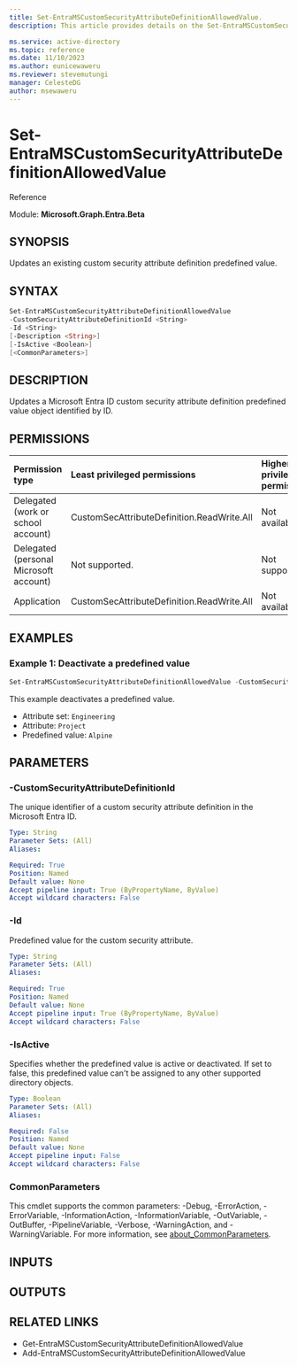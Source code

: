 ```yaml
---
title: Set-EntraMSCustomSecurityAttributeDefinitionAllowedValue.
description: This article provides details on the Set-EntraMSCustomSecurityAttributeDefinitionAllowedValue command.

ms.service: active-directory
ms.topic: reference
ms.date: 11/10/2023
ms.author: eunicewaweru
ms.reviewer: stevemutungi
manager: CelesteDG
author: msewaweru
---
```


# Set-EntraMSCustomSecurityAttributeDefinitionAllowedValue

Reference

Module: **Microsoft.Graph.Entra.Beta**

## SYNOPSIS

Updates an existing custom security attribute definition predefined value.

## SYNTAX

```powershell
Set-EntraMSCustomSecurityAttributeDefinitionAllowedValue
-CustomSecurityAttributeDefinitionId <String>
-Id <String>
[-Description <String>]
[-IsActive <Boolean>] 
[<CommonParameters>]
```

## DESCRIPTION
  
Updates a Microsoft Entra ID custom security attribute definition predefined value object identified by ID.

## PERMISSIONS

|Permission type|Least privileged permissions|Higher privileged permissions|
|:---|:---|:---|
|Delegated (work or school account)|CustomSecAttributeDefinition.ReadWrite.All|Not available.|
|Delegated (personal Microsoft account)|Not supported.|Not supported.|
|Application|CustomSecAttributeDefinition.ReadWrite.All|Not available.|

## EXAMPLES

### Example 1: Deactivate a predefined value

```powershell
Set-EntraMSCustomSecurityAttributeDefinitionAllowedValue -CustomSecurityAttributeDefinitionId "Engineering_Project" -Id "Alpine" -IsActive $false
```

This example deactivates a predefined value.

- Attribute set: `Engineering`
- Attribute: `Project`
- Predefined value: `Alpine`

## PARAMETERS

### -CustomSecurityAttributeDefinitionId

The unique identifier of a custom security attribute definition in the Microsoft Entra ID.

```yaml
Type: String
Parameter Sets: (All)
Aliases:

Required: True
Position: Named
Default value: None
Accept pipeline input: True (ByPropertyName, ByValue)
Accept wildcard characters: False
```

### -Id

Predefined value for the custom security attribute.

```yaml
Type: String
Parameter Sets: (All)
Aliases:

Required: True
Position: Named
Default value: None
Accept pipeline input: True (ByPropertyName, ByValue)
Accept wildcard characters: False
```

### -IsActive

Specifies whether the predefined value is active or deactivated. If set to false, this predefined value can't be assigned to any other supported directory objects.

```yaml
Type: Boolean
Parameter Sets: (All)
Aliases:

Required: False
Position: Named
Default value: None
Accept pipeline input: False
Accept wildcard characters: False
```

### CommonParameters

This cmdlet supports the common parameters: -Debug, -ErrorAction, -ErrorVariable, -InformationAction, -InformationVariable, -OutVariable, -OutBuffer, -PipelineVariable, -Verbose, -WarningAction, and -WarningVariable. For more information, see [about_CommonParameters](http://go.microsoft.com/fwlink/?LinkID=113216).

## INPUTS

## OUTPUTS

## RELATED LINKS

- Get-EntraMSCustomSecurityAttributeDefinitionAllowedValue
- Add-EntraMSCustomSecurityAttributeDefinitionAllowedValue
